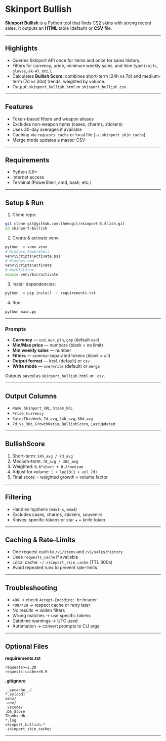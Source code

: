 # Skinport Bullish

**Skinport Bullish** is a Python tool that finds CS2 skins with strong recent sales. It outputs an **HTML** table (default) or **CSV** file.

---

## Highlights

- Queries Skinport API once for items and once for sales history.
- Filters for currency, price, minimum weekly sales, and item type (`knife`, `gloves`, `ak-47`, etc.).
- Calculates **Bullish Score**: combines short-term (24h vs 7d) and medium-term (7d vs 30d) trends, weighted by volume.
- Output: `skinport_bullish.html` or `skinport_bullish.csv`.

---

## Features

- Token-based filters and weapon aliases
- Excludes non-weapon items (cases, charms, stickers)
- Uses 30-day averages if available
- Caching via `requests_cache` or local file (`~/.skinport_skin_cache`)
- Merge mode updates a master CSV

---

## Requirements

- Python 3.9+
- Internet access
- Terminal (PowerShell, cmd, bash, etc.)

---

## Setup & Run

1. Clone repo:

```bash
git clone git@github.com:thekogit/skinport-bullish.git
cd skinport-bullish
```

2. Create & activate venv:

```bash
python -m venv venv
# Windows PowerShell
venv\Scripts\Activate.ps1
# Windows cmd
venv\Scripts\activate
# macOS/Linux
source venv/bin/activate
```

3. Install dependencies:

```bash
python -m pip install -r requirements.txt
```

4. Run:

```bash
python main.py
```

---

### Prompts

- **Currency** — `usd`, `eur`, `pln`, `gbp` (default `usd`)
- **Min/Max price** — numbers (blank = no limit)
- **Min weekly sales** — number
- **Filters** — comma-separated tokens (blank = all)
- **Output format** — `html` (default) or `csv`
- **Write mode** — `overwrite` (default) or `merge`

Outputs saved as `skinport_bullish.html` or `.csv`.

---

## Output Columns

- `Name`, `Skinport_URL`, `Steam_URL`
- `Price`, `Currency`
- `SalesThisWeek`, `7d_avg`, `24h_avg`, `30d_avg`
- `7d_vs_30d`, `GrowthRatio`, `BullishScore`, `LastUpdated`

---

## BullishScore

1. Short-term: `24h_avg / 7d_avg`
2. Medium-term: `7d_avg / 30d_avg`
3. Weighted: `0.6*short + 0.4*medium`
4. Adjust for volume: `1 + log10(1 + vol_7d)`
5. Final score = weighted growth × volume factor

---

## Filtering

- Handles hyphens (`m4a1-s`, `m4a4`)
- Excludes cases, charms, stickers, souvenirs
- Knives: specific tokens or star `★` + knife token

---

## Caching & Rate-Limits

- One request each to `/v1/items` and `/v1/sales/history`
- Uses `requests_cache` if available
- Local cache: `~/.skinport_skin_cache` (TTL 300s)
- Avoid repeated runs to prevent rate-limits

---

## Troubleshooting

- `406` → check `Accept-Encoding: br` header
- `400/429` → respect cache or retry later
- No results → widen filters
- Wrong matches → use specific tokens
- Datetime warnings → UTC used
- Automation → convert prompts to CLI args

---

## Optional Files

**requirements.txt**

```
requests>=2.28
requests-cache>=0.9
```

**.gitignore**

```
__pycache__/
*.py[cod]
venv/
.env/
.vscode/
.DS_Store
Thumbs.db
*.log
skinport_bullish.*
.skinport_skin_cache/
```

---

